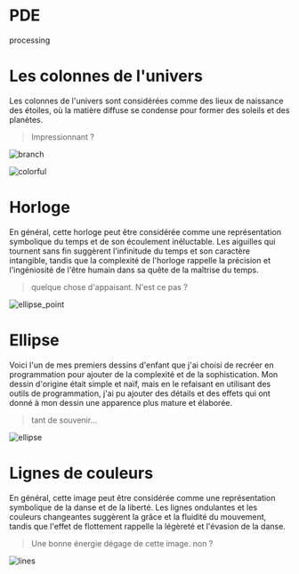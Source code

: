 # PDE
processing

# Les colonnes de l'univers
Les colonnes de l'univers sont considérées comme des lieux de naissance des étoiles, où la matière diffuse se condense pour former des soleils et des planètes.
> Impressionnant ?

![branch](https://user-images.githubusercontent.com/96072629/206521155-cabec110-c09c-4d09-a5b8-e1553c667ff1.png)

![colorful](https://user-images.githubusercontent.com/96072629/206521206-1736c3a9-e10c-460f-8aaa-5ec1e71250f7.png)

# Horloge
En général, cette horloge peut être considérée comme une représentation symbolique du temps et de son écoulement inéluctable. Les aiguilles qui tournent sans fin suggèrent l'infinitude du temps et son caractère intangible, tandis que la complexité de l'horloge rappelle la précision et l'ingéniosité de l'être humain dans sa quête de la maîtrise du temps.
> quelque chose d'appaisant. N'est ce pas ?

![ellipse_point](https://user-images.githubusercontent.com/96072629/206521244-9bc857e9-52f3-46b5-a177-9bf00458e006.png)

# Ellipse
Voici l'un de mes premiers dessins d'enfant que j'ai choisi de recréer en programmation pour ajouter de la complexité et de la sophistication. Mon dessin d'origine était simple et naïf, mais en le refaisant en utilisant des outils de programmation, j'ai pu ajouter des détails et des effets qui ont donné à mon dessin une apparence plus mature et élaborée.
> tant de souvenir...

![ellipse](https://user-images.githubusercontent.com/96072629/206521266-aa4e3163-cbcd-4433-b222-37e7f2326816.png)

# Lignes de couleurs
En général, cette image peut être considérée comme une représentation symbolique de la danse et de la liberté. Les lignes ondulantes et les couleurs changeantes suggèrent la grâce et la fluidité du mouvement, tandis que l'effet de flottement rappelle la légèreté et l'évasion de la danse.
> Une bonne énergie dégage de cette image. non ?

![lines](https://user-images.githubusercontent.com/96072629/206521285-5de66e9b-828a-4bc2-9d34-cf3f9b9f2dc3.png)
